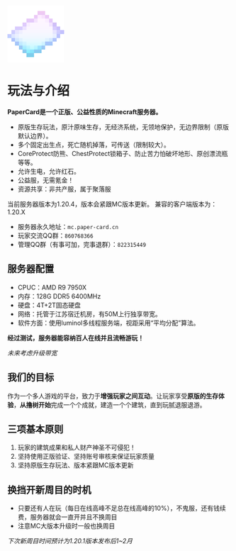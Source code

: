 ![](/picture/papercard.png)
# 玩法与介绍
**PaperCard是一个正版、公益性质的Minecraft服务器。**
- 原版生存玩法，原汁原味生存，无经济系统，无领地保护，无边界限制（原版默认边界）。
- 多个固定出生点，死亡随机掉落，可传送（限制较大）。
- CoreProtect防熊、ChestProtect锁箱子、防止苦力怕破坏地形、原创漂流瓶等等。
- 允许生电，允许红石。
- 公益服，无需氪金！
- 资源共享：非共产服，属于聚落服

当前服务器版本为1.20.4，版本会紧跟MC版本更新。
兼容的客户端版本为：1.20.X

- 服务器永久地址：`mc.paper-card.cn`&nbsp;&nbsp;
- 玩家交流QQ群：`860768366`&nbsp;&nbsp;
- 管理QQ群（有事可加，完事退群）：`822315449`&nbsp;&nbsp;

## 服务器配置
- CPUC：AMD R9 7950X
- 内存：128G DDR5 6400MHz
- 硬盘：4T+2T固态硬盘
- 网络：托管于江苏宿迁机房，有50M上行独享带宽。 
- 软件方面：使用luminol多线程服务端，视距采用“平均分配”算法。

**经过测试，服务器能容纳百人在线并且流畅游玩！**

*未来考虑升级带宽*

## 我们的目标

作为一个多人游戏的平台，致力于**增强玩家之间互动**。让玩家享受**原版的生存体验**，**从撸树开始**完成一个个成就，建造一个个建筑，直到玩腻退服退游。

## 三项基本原则
1. 玩家的建筑成果和私人财产神圣不可侵犯！
2. 坚持使用正版验证、坚持账号审核来保证玩家质量
3. 坚持原版生存玩法、版本紧跟MC版本更新
## 换挡开新周目的时机
- 只要还有人在玩（每日在线高峰不足总在线高峰的10%），不鬼服，还有钱续费，服务器就会一直开并且不换周目
- 注意MC大版本升级时一般也换周目

*下次新周目时间预计为1.20.1版本发布后1~2月*